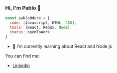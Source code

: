 ### Hi, I'm Pablo 👋

```javascript
const pabloNdure = {
  code: [Javascript, HTML, CSS],
  tools: [React, Redux, Node],
  status: openToWork
}
```
- 🌱 I’m currently learning about React and Node js

You can find me:
- [Linkedin](https://www.linkedin.com/in/pablo-ndure-899633163)
